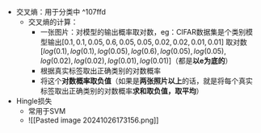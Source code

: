 - 交叉熵：用于分类中 ^107ffd
	- 交叉熵的计算：
		- 一张图片：对模型的输出概率取对数，eg：CIFAR数据集是个类别模型输出$[0.1, 0.1, 0.05, 0.6, 0.05, 0.05, 0.02, 0.02, 0.01, 0.01]$ 取对数$[log(0.1), log(0.1), log(0.05), log(0.6), log(0.05), log(0.05), log(0.02), log(0.02), log(0.01), log(0.01)]$（都是**以e为底的**）
		- 根据真实标签取出正确类别的对数概率
		- 将这个**对数概率取负值**（如果是**两张照片以上**的话，就是将每个真实标签取出正确类别的对数概率**求和取负值，取平均**）
- Hingle损失
	- 常用于SVM
	- ![[Pasted image 20241026173156.png]]